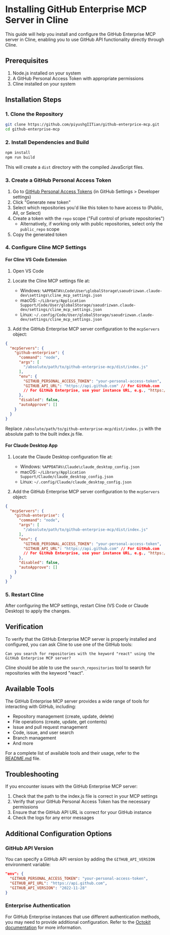 # Installing GitHub Enterprise MCP Server in Cline

This guide will help you install and configure the GitHub Enterprise MCP server in Cline, enabling you to use GitHub API functionality directly through Cline.

## Prerequisites

1. Node.js installed on your system
2. A GitHub Personal Access Token with appropriate permissions
3. Cline installed on your system

## Installation Steps

### 1. Clone the Repository

```bash
git clone https://github.com/piyushgIITian/github-enterprice-mcp.git
cd github-enterprise-mcp
```

### 2. Install Dependencies and Build

```bash
npm install
npm run build
```

This will create a `dist` directory with the compiled JavaScript files.

### 3. Create a GitHub Personal Access Token

1. Go to [GitHub Personal Access Tokens](https://github.com/settings/tokens) (in GitHub Settings > Developer settings)
2. Click "Generate new token"
3. Select which repositories you'd like this token to have access to (Public, All, or Select)
4. Create a token with the `repo` scope ("Full control of private repositories")
   - Alternatively, if working only with public repositories, select only the `public_repo` scope
5. Copy the generated token

### 4. Configure Cline MCP Settings

#### For Cline VS Code Extension

1. Open VS Code
2. Locate the Cline MCP settings file at:
   - Windows: `%APPDATA%\Code\User\globalStorage\saoudrizwan.claude-dev\settings\cline_mcp_settings.json`
   - macOS: `~/Library/Application Support/Code/User/globalStorage/saoudrizwan.claude-dev/settings/cline_mcp_settings.json`
   - Linux: `~/.config/Code/User/globalStorage/saoudrizwan.claude-dev/settings/cline_mcp_settings.json`

3. Add the GitHub Enterprise MCP server configuration to the `mcpServers` object:

```json
{
  "mcpServers": {
    "github-enterprise": {
      "command": "node",
      "args": [
        "/absolute/path/to/github-enterprise-mcp/dist/index.js"
      ],
      "env": {
        "GITHUB_PERSONAL_ACCESS_TOKEN": "your-personal-access-token",
        "GITHUB_API_URL": "https://api.github.com" // For GitHub.com
        // For GitHub Enterprise, use your instance URL, e.g., "https://github.yourdomain.com/api/v3"
      },
      "disabled": false,
      "autoApprove": []
    }
  }
}
```

Replace `/absolute/path/to/github-enterprise-mcp/dist/index.js` with the absolute path to the built index.js file.

#### For Claude Desktop App

1. Locate the Claude Desktop configuration file at:
   - Windows: `%APPDATA%\Claude\claude_desktop_config.json`
   - macOS: `~/Library/Application Support/Claude/claude_desktop_config.json`
   - Linux: `~/.config/Claude/claude_desktop_config.json`

2. Add the GitHub Enterprise MCP server configuration to the `mcpServers` object:

```json
{
  "mcpServers": {
    "github-enterprise": {
      "command": "node",
      "args": [
        "/absolute/path/to/github-enterprise-mcp/dist/index.js"
      ],
      "env": {
        "GITHUB_PERSONAL_ACCESS_TOKEN": "your-personal-access-token",
        "GITHUB_API_URL": "https://api.github.com" // For GitHub.com
        // For GitHub Enterprise, use your instance URL, e.g., "https://github.yourdomain.com/api/v3"
      },
      "disabled": false,
      "autoApprove": []
    }
  }
}
```

### 5. Restart Cline

After configuring the MCP settings, restart Cline (VS Code or Claude Desktop) to apply the changes.

## Verification

To verify that the GitHub Enterprise MCP server is properly installed and configured, you can ask Cline to use one of the GitHub tools:

```
Can you search for repositories with the keyword "react" using the GitHub Enterprise MCP server?
```

Cline should be able to use the `search_repositories` tool to search for repositories with the keyword "react".

## Available Tools

The GitHub Enterprise MCP server provides a wide range of tools for interacting with GitHub, including:

- Repository management (create, update, delete)
- File operations (create, update, get contents)
- Issue and pull request management
- Code, issue, and user search
- Branch management
- And more

For a complete list of available tools and their usage, refer to the [README.md](./README.md) file.

## Troubleshooting

If you encounter issues with the GitHub Enterprise MCP server:

1. Check that the path to the index.js file is correct in your MCP settings
2. Verify that your GitHub Personal Access Token has the necessary permissions
3. Ensure that the GitHub API URL is correct for your GitHub instance
4. Check the logs for any error messages

## Additional Configuration Options

### GitHub API Version

You can specify a GitHub API version by adding the `GITHUB_API_VERSION` environment variable:

```json
"env": {
  "GITHUB_PERSONAL_ACCESS_TOKEN": "your-personal-access-token",
  "GITHUB_API_URL": "https://api.github.com",
  "GITHUB_API_VERSION": "2022-11-28"
}
```

### Enterprise Authentication

For GitHub Enterprise instances that use different authentication methods, you may need to provide additional configuration. Refer to the [Octokit documentation](https://github.com/octokit/rest.js) for more information.
